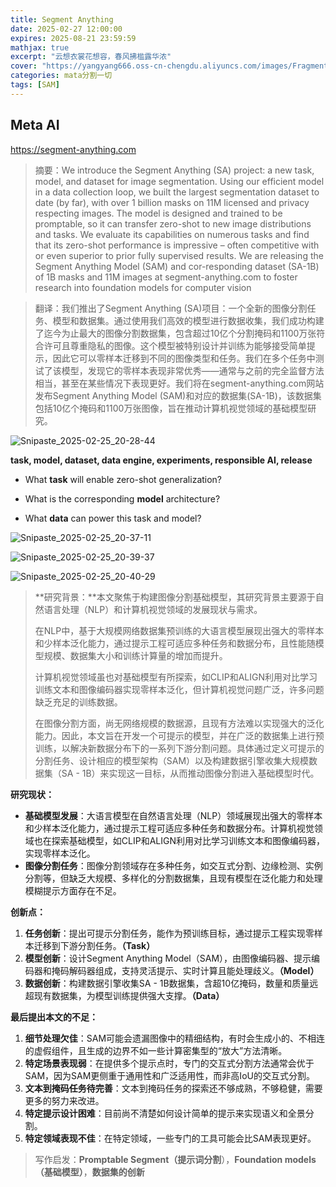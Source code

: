 ```yaml
---
title: Segment Anything
date: 2025-02-27 12:00:00
expires: 2025-08-21 23:59:59
mathjax: true
excerpt: "云想衣裳花想容，春风拂槛露华浓"
cover: "https://yangyang666.oss-cn-chengdu.aliyuncs.com/images/Fragment_7_4k_a51f7.jpg"
categories: mata分割一切
tags: [SAM]
---
```


## **Meta AI**

https://segment-anything.com

> 摘要：We introduce the Segment Anything (SA) project: a new task, model, and dataset for image segmentation. Using our efficient model in a data collection loop, we built the largest segmentation dataset to date (by far), with over 1 billion
> masks on 11M licensed and privacy respecting images. The model is designed and trained to be promptable, so it can
> transfer zero-shot to new image distributions and tasks. We evaluate its capabilities on numerous tasks and find that
> its zero-shot performance is impressive – often competitive with or even superior to prior fully supervised results. We
> are releasing the Segment Anything Model (SAM) and cor-responding dataset (SA-1B) of 1B masks and 11M images
> at segment-anything.com to foster research into foundation models for computer vision

> 翻译：我们推出了Segment Anything (SA)项目：一个全新的图像分割任务、模型和数据集。通过使用我们高效的模型进行数据收集，我们成功构建了迄今为止最大的图像分割数据集，包含超过10亿个分割掩码和1100万张符合许可且尊重隐私的图像。这个模型被特别设计并训练为能够接受简单提示，因此它可以零样本迁移到不同的图像类型和任务。我们在多个任务中测试了该模型，发现它的零样本表现非常优秀——通常与之前的完全监督方法相当，甚至在某些情况下表现更好。我们将在segment-anything.com网站发布Segment Anything Model (SAM)和对应的数据集(SA-1B)，该数据集包括10亿个掩码和1100万张图像，旨在推动计算机视觉领域的基础模型研究。



![Snipaste_2025-02-25_20-28-44](https://yangyang666.oss-cn-chengdu.aliyuncs.com/images/Snipaste_2025-02-25_20-28-44.png)



**task, model, dataset, data engine, experiments, responsible AI, release**



- What **task** will enable zero-shot generalization?

- What is the corresponding **model** architecture?

- What **data** can power this task and model?

![Snipaste_2025-02-25_20-37-11](https://yangyang666.oss-cn-chengdu.aliyuncs.com/images/Snipaste_2025-02-25_20-37-11.png)



<img src="https://yangyang666.oss-cn-chengdu.aliyuncs.com/images/Snipaste_2025-02-25_20-39-37.png" alt="Snipaste_2025-02-25_20-39-37"  />





![Snipaste_2025-02-25_20-40-29](https://yangyang666.oss-cn-chengdu.aliyuncs.com/images/Snipaste_2025-02-25_20-40-29.png)



> **研究背景：**本文聚焦于构建图像分割基础模型，其研究背景主要源于自然语言处理（NLP）和计算机视觉领域的发展现状与需求。
>
> 在NLP中，基于大规模网络数据集预训练的大语言模型展现出强大的零样本和少样本泛化能力，通过提示工程可适应多种任务和数据分布，且性能随模型规模、数据集大小和训练计算量的增加而提升。
>
> 计算机视觉领域虽也对基础模型有所探索，如CLIP和ALIGN利用对比学习训练文本和图像编码器实现零样本泛化，但计算机视觉问题广泛，许多问题缺乏充足的训练数据。
>
> 在图像分割方面，尚无网络规模的数据源，且现有方法难以实现强大的泛化能力。因此，本文旨在开发一个可提示的模型，并在广泛的数据集上进行预训练，以解决新数据分布下的一系列下游分割问题。具体通过定义可提示的分割任务、设计相应的模型架构（SAM）以及构建数据引擎收集大规模数据集（SA - 1B）来实现这一目标，从而推动图像分割进入基础模型时代。





**研究现状：**

- **基础模型发展**：大语言模型在自然语言处理（NLP）领域展现出强大的零样本和少样本泛化能力，通过提示工程可适应多种任务和数据分布。计算机视觉领域也在探索基础模型，如CLIP和ALIGN利用对比学习训练文本和图像编码器，实现零样本泛化。
- **图像分割任务**：图像分割领域存在多种任务，如交互式分割、边缘检测、实例分割等，但缺乏大规模、多样化的分割数据集，且现有模型在泛化能力和处理模糊提示方面存在不足。







**创新点：**

1. **任务创新**：提出可提示分割任务，能作为预训练目标，通过提示工程实现零样本迁移到下游分割任务。**（Task）**
2. **模型创新**：设计Segment Anything Model（SAM），由图像编码器、提示编码器和掩码解码器组成，支持灵活提示、实时计算且能处理歧义。**（Model）**
3. **数据创新**：构建数据引擎收集SA - 1B数据集，含超10亿掩码，数量和质量远超现有数据集，为模型训练提供强大支撑。**（Data）**





**最后提出本文的不足：**

1. **细节处理欠佳**：SAM可能会遗漏图像中的精细结构，有时会生成小的、不相连的虚假组件，且生成的边界不如一些计算密集型的“放大”方法清晰。
2. **特定场景表现弱**：在提供多个提示点时，专门的交互式分割方法通常会优于SAM，因为SAM更侧重于通用性和广泛适用性，而非高IoU的交互式分割。
3. **文本到掩码任务待完善**：文本到掩码任务的探索还不够成熟，不够稳健，需要更多的努力来改进。
4. **特定提示设计困难**：目前尚不清楚如何设计简单的提示来实现语义和全景分割。
5. **特定领域表现不佳**：在特定领域，一些专门的工具可能会比SAM表现更好。

> 写作启发：**Promptable Segment（提示词分割**），**Foundation models（基础模型）**，**数据集的创新**





















